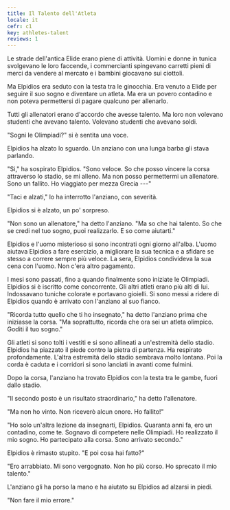 ```yaml
---
title: Il Talento dell'Atleta
locale: it
cefr: c1
key: athletes-talent
reviews: 1
---
```


Le strade dell'antica Elide erano piene di attività. Uomini e donne in tunica svolgevano le loro faccende, i commercianti spingevano carretti pieni di merci da vendere al mercato e i bambini giocavano sui ciottoli.

Ma Elpidios era seduto con la testa tra le ginocchia. Era venuto a Elide per seguire il suo sogno e diventare un atleta. Ma era un povero contadino e non poteva permettersi di pagare qualcuno per allenarlo.

Tutti gli allenatori erano d'accordo che avesse talento. Ma loro non volevano studenti che avevano talento. Volevano studenti che avevano soldi.

"Sogni le Olimpiadi?" si è sentita una voce.

Elpidios ha alzato lo sguardo. Un anziano con una lunga barba gli stava parlando.

"Sì," ha sospirato Elpidios. "Sono veloce. So che posso vincere la corsa attraverso lo stadio, se mi alleno. Ma non posso permettermi un allenatore. Sono un fallito. Ho viaggiato per mezza Grecia ---"

"Taci e alzati," lo ha interrotto l'anziano, con severità.

Elpidios si è alzato, un po' sorpreso.

"Non sono un allenatore," ha detto l'anziano. "Ma so che hai talento. So che se credi nel tuo sogno, puoi realizzarlo. E so come aiutarti."

Elpidios e l'uomo misterioso si sono incontrati ogni giorno all'alba. L'uomo aiutava Elpidios a fare esercizio, a migliorare la sua tecnica e a sfidare se stesso a correre sempre più veloce. La sera, Elpidios condivideva la sua cena con l'uomo. Non c'era altro pagamento.

I mesi sono passati, fino a quando finalmente sono iniziate le Olimpiadi. Elpidios si è iscritto come concorrente. Gli altri atleti erano più alti di lui. Indossavano tuniche colorate e portavano gioielli. Si sono messi a ridere di Elpidios quando è arrivato con l'anziano al suo fianco.

"Ricorda tutto quello che ti ho insegnato," ha detto l'anziano prima che iniziasse la corsa. "Ma soprattutto, ricorda che ora sei un atleta olimpico. Goditi il tuo sogno."

Gli atleti si sono tolti i vestiti e si sono allineati a un'estremità dello stadio. Elpidios ha piazzato il piede contro la pietra di partenza. Ha respirato profondamente. L'altra estremità dello stadio sembrava molto lontana. Poi la corda è caduta e i corridori si sono lanciati in avanti come fulmini.

Dopo la corsa, l'anziano ha trovato Elpidios con la testa tra le gambe, fuori dallo stadio.

"Il secondo posto è un risultato straordinario," ha detto l'allenatore.

"Ma non ho vinto. Non riceverò alcun onore. Ho fallito!"

"Ho solo un'altra lezione da insegnarti, Elpidios. Quaranta anni fa, ero un contadino, come te. Sognavo di competere nelle Olimpiadi. Ho realizzato il mio sogno. Ho partecipato alla corsa. Sono arrivato secondo."

Elpidios è rimasto stupito. "E poi cosa hai fatto?"

"Ero arrabbiato. Mi sono vergognato. Non ho più corso. Ho sprecato il mio talento."

L'anziano gli ha porso la mano e ha aiutato su Elpidios ad alzarsi in piedi.

"Non fare il mio errore."
